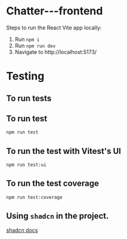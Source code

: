# Chatter---frontend

Steps to run the React Vite app locally:

1. Run `npm i`
2. Run `npm run dev`
3. Navigate to http://localhost:5173/

# Testing

## To run tests

## To run test

```bash
npm run test
```

## To run the test with Vitest's UI

```bash
npm run test:ui
```

## To run the test coverage

```bash
npm run test:coverage
```

## Using `shadcn` in the project.

[shadcn docs](https://ui.shadcn.com/docs)
